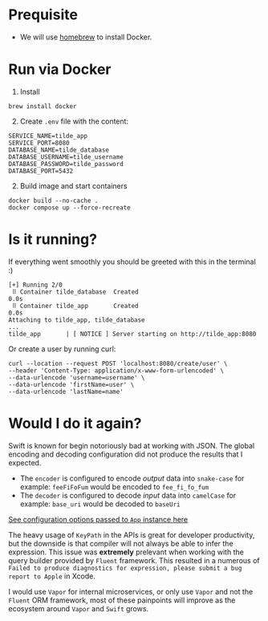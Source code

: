 # Prequisite
- We will use [homebrew](https://brew.sh) to install Docker.


# Run via Docker

1. Install
```
brew install docker
```

2. Create `.env` file with the content:

```
SERVICE_NAME=tilde_app
SERVICE_PORT=8080
DATABASE_NAME=tilde_database
DATABASE_USERNAME=tilde_username
DATABASE_PASSWORD=tilde_password
DATABASE_PORT=5432
```

2. Build image and start containers
                                     
```
docker build --no-cache .
docker compose up --force-recreate
```

# Is it running?

If everything went smoothly you should be greeted with this in the terminal :)
```
[+] Running 2/0
 ⠿ Container tilde_database  Created                                                                                                                       0.0s
 ⠿ Container tilde_app       Created                                                                                                                       0.0s
Attaching to tilde_app, tilde_database
...
tilde_app       | [ NOTICE ] Server starting on http://tilde_app:8080
```

Or create a user by running curl:
```
curl --location --request POST 'localhost:8080/create/user' \
--header 'Content-Type: application/x-www-form-urlencoded' \
--data-urlencode 'username=username' \
--data-urlencode 'firstName=user' \
--data-urlencode 'lastName=name'
```

# Would I do it again?

Swift is known for begin notoriously bad at working with JSON. The global encoding and decoding configuration did not produce the results that I expected. 

- The `encoder` is configured to encode *output* data into `snake-case` for example: `feeFiFoFum` would be encoded to `fee_fi_fo_fum`
- The `decoder` is configured to decode *input* data into `camelCase` for example: `base_uri` would be decoded to `baseUri`

[See configuration options passed to `App` instance here](https://github.com/robinsalehjan/tilde/blob/29097370be9a0cac81a3798068cf4dbf5ac447e8/Sources/App/configure.swift#L7-L19)

The heavy usage of `KeyPath` in the APIs is great for developer productivity, but the downside is that compiler will not always be able to infer the expression. This issue was **extremely** prelevant when working with the query builder provided by `Fluent` framework. This resulted in a numerous of `Failed to produce diagnostics for expression, please submit a bug report to Apple` in Xcode.

I would use `Vapor` for internal microservices, or only use `Vapor` and not the `Fluent` ORM framework, most of these painpoints will improve as the ecosystem around `Vapor` and `Swift` grows.
